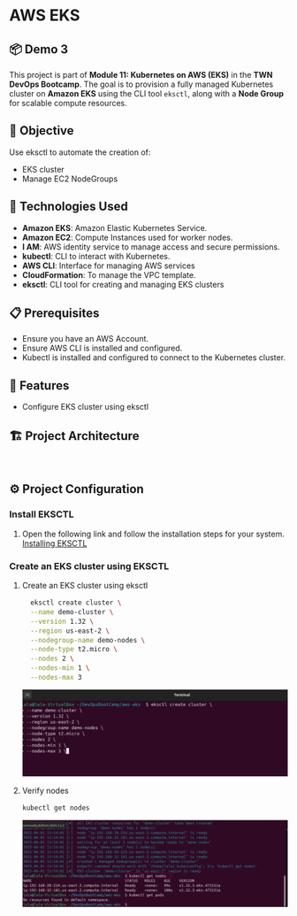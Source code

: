 # AWS EKS
## 📦 Demo 3
This project is part of **Module 11: Kubernetes on AWS (EKS)** in the **TWN DevOps Bootcamp**. The goal is to provision a fully managed Kubernetes cluster on **Amazon EKS** using the CLI tool `eksctl`, along with a **Node Group** for scalable compute resources.


## 📌 Objective
Use eksctl to automate the creation of:
- EKS cluster
- Manage EC2 NodeGroups

## 🚀 Technologies Used
- **Amazon EKS**: Amazon Elastic Kubernetes Service.
- **Amazon EC2**: Compute Instances used for worker nodes.
- **I AM**: AWS identity service to manage access and secure permissions.
- **kubectl**: CLI to interact with Kubernetes.
- **AWS CLI**: Interface for managing AWS services
- **CloudFormation**: To manage the VPC template.
- **eksctl**: CLI tool for creating and managing EKS clusters
  
## 📋 Prerequisites
- Ensure you have an AWS Account.
- Ensure AWS CLI is installed and configured.
- Kubectl is installed and configured to connect to the Kubernetes cluster.
  
## 🎯 Features
- Configure EKS cluster using eksctl

## 🏗 Project Architecture

<img src=""/>


## ⚙️ Project Configuration
### Install EKSCTL
1. Open the following link and follow the installation steps for your system.
   [Installing EKSCTL](https://eksctl.io/installation/)

 ### Create an EKS cluster using EKSCTL
 
1. Create an EKS cluster using eksctl
   ```bash
     eksctl create cluster \
     --name demo-cluster \
     --version 1.32 \
     --region us-east-2 \
     --nodegroup-name demo-nodes \
     --node-type t2.micro \
     --nodes 2 \
     --nodes-min 1 \
     --nodes-max 3
   ```
   <img src="https://github.com/lala-la-flaca/DevOpsBootcamp_11_AWS_EKS_eksctl/blob/main/Img/2%20cretaing%20cluster%20using%20eksctl.png" width=800 />
   
2. Verify nodes
   
   ```bash
   kubectl get nodes
   ```
   <img src="https://github.com/lala-la-flaca/DevOpsBootcamp_11_AWS_EKS_eksctl/blob/main/Img/3%20nodes%20created.png" width=800/>
   
